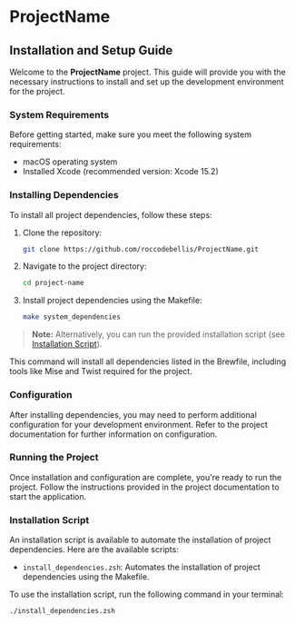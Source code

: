 # ProjectName

## Installation and Setup Guide

Welcome to the **ProjectName** project. This guide will provide you with the necessary instructions to install and set up the development environment for the project.

### System Requirements

Before getting started, make sure you meet the following system requirements:

- macOS operating system
- Installed Xcode (recommended version: Xcode 15.2)

### Installing Dependencies

To install all project dependencies, follow these steps:

1. Clone the repository:

    ```bash
    git clone https://github.com/roccodebellis/ProjectName.git
    ```

2. Navigate to the project directory:

    ```bash
    cd project-name
    ```

3. Install project dependencies using the Makefile:

    ```bash
    make system_dependencies
    ```

> **Note:** Alternatively, you can run the provided installation script (see [Installation Script](#installation-script)).

This command will install all dependencies listed in the Brewfile, including tools like Mise and Twist required for the project.

### Configuration

After installing dependencies, you may need to perform additional configuration for your development environment. Refer to the project documentation for further information on configuration.

### Running the Project

Once installation and configuration are complete, you're ready to run the project. Follow the instructions provided in the project documentation to start the application.

### Installation Script

An installation script is available to automate the installation of project dependencies. Here are the available scripts:

- `install_dependencies.zsh`: Automates the installation of project dependencies using the Makefile.


To use the installation script, run the following command in your terminal:

```bash
./install_dependencies.zsh
